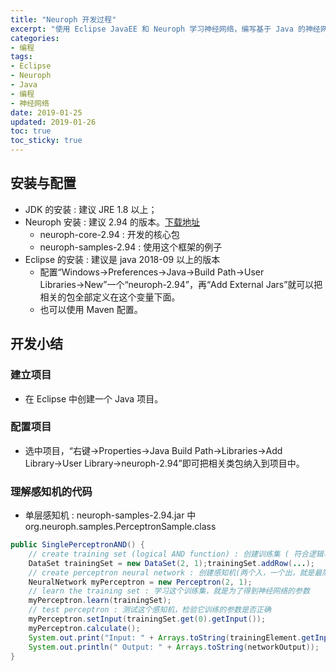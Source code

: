 ```yaml
---
title: "Neuroph 开发过程"
excerpt: "使用 Eclipse JavaEE 和 Neuroph 学习神经网络，编写基于 Java 的神经网络模型"
categories:
- 编程
tags:
- Eclipse
- Neuroph
- Java
- 编程
- 神经网络
date: 2019-01-25
updated: 2019-01-26
toc: true
toc_sticky: true
---
```


## 安装与配置

- JDK 的安装 : 建议 JRE 1.8 以上；
- Neuroph 安装 : 建议 2.94 的版本。[下载地址](http://neuroph.sourceforge.net/)
  - neuroph-core-2.94 : 开发的核心包
  - neuroph-samples-2.94 : 使用这个框架的例子
- Eclipse 的安装 : 建议是 java 2018-09 以上的版本
  - 配置“Windows→Preferences→Java→Build Path→User Libraries→New”一个“neuroph-2.94”，再“Add External Jars”就可以把相关的包全部定义在这个变量下面。
  - 也可以使用 Maven 配置。

## 开发小结

### 建立项目

- 在 Eclipse 中创建一个 Java 项目。

### 配置项目

- 选中项目，“右键→Properties→Java Build Path→Libraries→Add Library→User Library→neuroph-2.94”即可把相关类包纳入到项目中。

### 理解感知机的代码

- 单层感知机 : neuroph-samples-2.94.jar 中 org.neuroph.samples.PerceptronSample.class

```java
public SinglePerceptronAND() {
    // create training set (logical AND function) : 创建训练集 ( 符合逻辑与函数 )
    DataSet trainingSet = new DataSet(2, 1);trainingSet.addRow(...);
    // create perceptron neural network : 创建感知机(两个入，一个出，就是最简单的单层一个神经元的神经网络)
    NeuralNetwork myPerceptron = new Perceptron(2, 1);
    // learn the training set : 学习这个训练集，就是为了得到神经网络的参数
    myPerceptron.learn(trainingSet);
    // test perceptron : 测试这个感知机，检验它训练的参数是否正确
    myPerceptron.setInput(trainingSet.get(0).getInput());
    myPerceptron.calculate();
    System.out.print("Input: " + Arrays.toString(trainingElement.getInput()));
    System.out.println(" Output: " + Arrays.toString(networkOutput));
}
```
